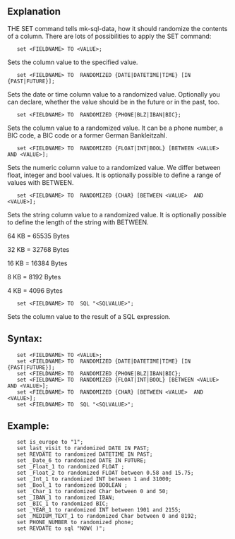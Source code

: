 ## Explanation

THE SET command tells mk-sql-data, how it should randomize the contents of a column. There are lots of possibilities to apply the SET command:

```
   set <FIELDNAME> TO <VALUE>;
```
Sets the column value to the specified value.

```
   set <FIELDNAME> TO  RANDOMIZED {DATE|DATETIME|TIME} [IN {PAST|FUTURE}];
```
Sets the date or time column value to a randomized value. Optionally you can declare, whether the value should be in the future or in the past, too.

```
   set <FIELDNAME> TO  RANDOMIZED {PHONE|BLZ|IBAN|BIC};
```
Sets the column value to a randomized value. It can be a phone number, a BIC code, a BIC code or a former German Bankleitzahl.

```
   set <FIELDNAME> TO  RANDOMIZED {FLOAT|INT|BOOL} [BETWEEN <VALUE>  AND <VALUE>];
```
Sets the numeric column value to a randomized value. We differ between float, integer and bool values. It is optionally possible to define a range of values with BETWEEN.

```
   set <FIELDNAME> TO  RANDOMIZED {CHAR} [BETWEEN <VALUE>  AND <VALUE>];
```
Sets the string column value to a randomized value. It is optionally possible to define the length of the string with BETWEEN.

 64 KB = 65535 Bytes

 32 KB = 32768 Bytes

 16 KB = 16384 Bytes

  8 KB = 8192 Bytes

  4 KB = 4096 Bytes

```
   set <FIELDNAME> TO  SQL "<SQLVALUE>";   
```
Sets the column value to the result of a SQL expression. 

## Syntax:

```
   set <FIELDNAME> TO <VALUE>;
   set <FIELDNAME> TO  RANDOMIZED {DATE|DATETIME|TIME} [IN {PAST|FUTURE}];
   set <FIELDNAME> TO  RANDOMIZED {PHONE|BLZ|IBAN|BIC};
   set <FIELDNAME> TO  RANDOMIZED {FLOAT|INT|BOOL} [BETWEEN <VALUE>  AND <VALUE>];
   set <FIELDNAME> TO  RANDOMIZED {CHAR} [BETWEEN <VALUE>  AND <VALUE>];
   set <FIELDNAME> TO  SQL "<SQLVALUE>";
```

## Example:

```
   set is_europe to "1";
   set last_visit to randomized DATE IN PAST;
   set REVDATE to randomized DATETIME IN PAST;
   set _Date_6 to randomized DATE IN FUTURE;
   set _Float_1 to randomized FLOAT ;
   set _Float_2 to randomized FLOAT between 0.58 and 15.75;
   set _Int_1 to randomized INT between 1 and 31000;
   set _Bool_1 to randomized BOOLEAN ;
   set _Char_1 to randomized Char between 0 and 50;
   set _IBAN_1 to randomized IBAN;
   set _BIC_1 to randomized BIC;
   set _YEAR_1 to randomized INT between 1901 and 2155;
   set _MEDIUM_TEXT_1 to randomized Char between 0 and 8192;
   set PHONE_NUMBER to randomized phone;
   set REVDATE to sql "NOW( )";
```

